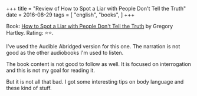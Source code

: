 +++
title = "Review of How to Spot a Liar with People Don't Tell the Truth"
date = 2016-08-29
tags = [
    "english",
    "books",
]
+++

Book: [How to Spot a Liar with People Don't Tell the Truth](https://www.goodreads.com/book/show/29755158) by Gregory Hartley. Rating: ⭐️⭐️.

I've used the Audible Abridged version for this one. The narration is not good as the other audiobooks I'm used to listen.

The book content is not good to follow as well. It is focused on interrogation and this is not my goal for reading it.

But it is not all that bad. I got some interesting tips on body language and these kind of stuff.

